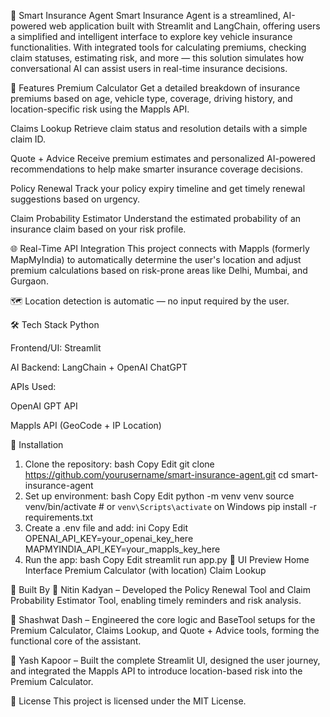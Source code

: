 🤖 Smart Insurance Agent
Smart Insurance Agent is a streamlined, AI-powered web application built with Streamlit and LangChain, offering users a simplified and intelligent interface to explore key vehicle insurance functionalities. With integrated tools for calculating premiums, checking claim statuses, estimating risk, and more — this solution simulates how conversational AI can assist users in real-time insurance decisions.

🚀 Features
Premium Calculator
Get a detailed breakdown of insurance premiums based on age, vehicle type, coverage, driving history, and location-specific risk using the Mappls API.

Claims Lookup
Retrieve claim status and resolution details with a simple claim ID.

Quote + Advice
Receive premium estimates and personalized AI-powered recommendations to help make smarter insurance coverage decisions.

Policy Renewal
Track your policy expiry timeline and get timely renewal suggestions based on urgency.

Claim Probability Estimator
Understand the estimated probability of an insurance claim based on your risk profile.

🌐 Real-Time API Integration
This project connects with Mappls (formerly MapMyIndia) to automatically determine the user's location and adjust premium calculations based on risk-prone areas like Delhi, Mumbai, and Gurgaon.

🗺️ Location detection is automatic — no input required by the user.

🛠️ Tech Stack
Python

Frontend/UI: Streamlit

AI Backend: LangChain + OpenAI ChatGPT

APIs Used:

OpenAI GPT API

Mappls API (GeoCode + IP Location)

🧪 Installation
1. Clone the repository:
bash
Copy
Edit
git clone https://github.com/yourusername/smart-insurance-agent.git
cd smart-insurance-agent
2. Set up environment:
bash
Copy
Edit
python -m venv venv
source venv/bin/activate  # or `venv\Scripts\activate` on Windows
pip install -r requirements.txt
3. Create a .env file and add:
ini
Copy
Edit
OPENAI_API_KEY=your_openai_key_here
MAPMYINDIA_API_KEY=your_mappls_key_here
4. Run the app:
bash
Copy
Edit
streamlit run app.py
📸 UI Preview
Home Interface	Premium Calculator (with location)	Claim Lookup

👥 Built By
🔧 Nitin Kadyan
– Developed the Policy Renewal Tool and Claim Probability Estimator Tool, enabling timely reminders and risk analysis.

🔧 Shashwat Dash
– Engineered the core logic and BaseTool setups for the Premium Calculator, Claims Lookup, and Quote + Advice tools, forming the functional core of the assistant.

🔧 Yash Kapoor
– Built the complete Streamlit UI, designed the user journey, and integrated the Mappls API to introduce location-based risk into the Premium Calculator.

📄 License
This project is licensed under the MIT License.
